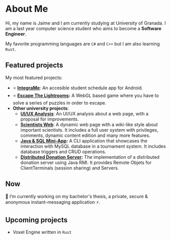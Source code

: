 # About Me
Hi, my name is Jaime and I am currently studying at University of Granada. I am a last year computer science student who aims to become a **Software Engineer**.

My favorite programming languages are ```C#``` and ```C++``` but I am also learning ```Rust```.

## Featured projects
My most featured projects:
- ⭐ **[IntegraMe](https://github.com/JaimeUGR/IntegraMe)**: An accesible student schedule app for Android.
- ⭐ **[Escape The Lightrooms](https://github.com/JaimeUGR/EscapeTheLightrooms):** A WebGL based game where you have to solve a series of puzzles in order to escape.
- **Other university projects**:
    - **[UI/UX Analysis](https://github.com/JaimeUGR/DIU_UwUchads)**: An UI/UX analysis about a web page, with a proposal for improvements.
    - **[Scientists Web](https://github.com/JaimeUGR/SIBW_Cientificos)**: A dynamic web page with a wiki-like style about important scientists. It includes a full user system with privileges, comments, dynamic content edition and many more features.
    - **[Java & SQL Mini-App](https://github.com/JaimeUGR/DDSI_P3):** A CLI application that showcases the interaction with MySQL database in a tournament system. It includes database triggers and CRUD operations.
    - **[Distributed Donation Server](https://github.com/JaimeUGR/Distributed-Donation-Server):** The implementation of a distributed donation server using Java RMI. It provides Remote Objets for ClientTerminals (session sharing) and Servers.

## Now
🔭 I’m currently working on my bachelor's thesis, a private, secure & anonymous instant-messaging application ⚡.

## Upcoming projects
- Voxel Engine written in ```Rust```

<!--### Hi there 👋

<!--
**JaimeUGR/JaimeUGR** is a ✨ _special_ ✨ repository because its `README.md` (this file) appears on your GitHub profile.

Here are some ideas to get you started:

- 🔭 I’m currently working on ...
- 🌱 I’m currently learning ...
- 👯 I’m looking to collaborate on ...
- 🤔 I’m looking for help with ...
- 💬 Ask me about ...
- 📫 How to reach me: ...
- 😄 Pronouns: ...
- ⚡ Fun fact: ...
-->
